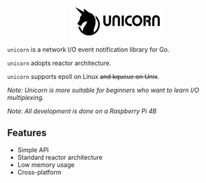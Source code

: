 <p align="center">
<img 
    src="logo.png" 
    width="213" height="75" border="0" alt="unicorn">
<br>
</p>

`unicorn` is a network I/O event notification library for Go.

`unicorn` adopts reactor architecture.

`unicorn` supports epoll on Linux ~~and kqueue on Unix~~.

*Note: Unicorn is more suitable for beginners who want to learn I/O multiplexing.*

*Note: All development is done on a Raspberry Pi 4B*

## Features

- Simple API
- Standard reactor architecture
- Low memory usage
- Cross-platform
